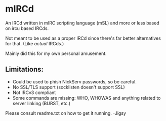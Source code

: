 # mIRCd
An IRCd written in mIRC scripting language (mSL) and more or less based on ircu based IRCds.

Not meant to be used as a proper IRCd since there's far better alternatives for that. (Like *actual* IRCds.)

Mainly did this for my own personal amusement.

Limitations:
---------------
* Could be used to phish NickServ passwords, so be careful.
* No SSL/TLS support (socklisten doesn't support SSL)
* Not IRCv3 compliant
* Some commands are missing: WHO, WHOWAS and anything related to server linking (BURST, etc.)

Please consult readme.txt on how to get it running. -Jigsy
